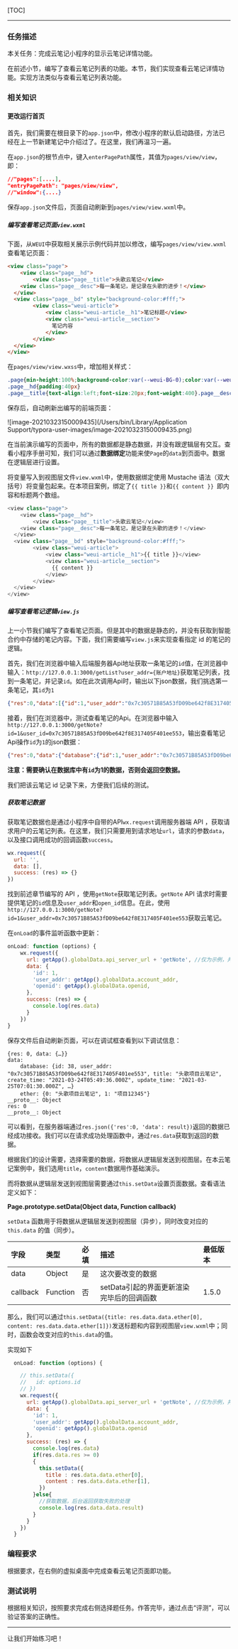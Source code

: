 [TOC]

---

### 任务描述

本关任务：完成云笔记小程序的显示云笔记详情功能。

在前述小节，编写了查看云笔记列表的功能。本节，我们实现查看云笔记详情功能。实现方法类似与查看云笔记列表功能。

### 相关知识

#### 更改运行首页

首先，我们需要在根目录下的`app.json`中，修改小程序的默认启动路径，方法已经在上一节新建笔记中介绍过了。在这里，我们再温习一遍。

在`app.json`的根节点中，键入`enterPagePath`属性，其值为`pages/view/view`，即：

```json
//"pages":[....],
"entryPagePath": "pages/view/view",
//"window":{....}
```

保存`app.json`文件后，页面自动刷新到`pages/view/view.wxml`中。

##### 编写查看笔记页面`view.wxml`

下面，从`WEUI`中获取相关展示示例代码并加以修改，编写`pages/view/view.wxml`查看笔记页面：

```html
<view class="page">
	<view class="page__hd">
		<view class="page__title">头歌云笔记</view>
    <view class="page__desc">每一条笔记，是记录在头歌的进步！</view>
  </view>
  <view class="page__bd" style="background-color:#fff;">
        <view class="weui-article">
            <view class="weui-article__h1">笔记标题</view>
            <view class="weui-article__section">
              笔记内容
            </view>
        </view>
  </view>
</view>
```

在`pages/view/view.wxss`中，增加相关样式：

```css
.page{min-height:100%;background-color:var(--weui-BG-0);color:var(--weui-FG-0);font-size:16px;font-family:-apple-system-font,Helvetica Neue,Helvetica,sans-serif}
.page__hd{padding:40px}
.page__title{text-align:left;font-size:20px;font-weight:400}.page__desc{margin-top:5px;color:var(--weui-FG-1);text-align:left;font-size:14px}
```

保存后，自动刷新出编写的前端页面：

![image-20210323150009435](/Users/bin/Library/Application Support/typora-user-images/image-20210323150009435.png)

在当前演示编写的页面中，所有的数据都是静态数据，并没有跟逻辑层有交互。查看小程序手册可知，我们可以通过**数据绑定**功能来使`Page`的`data`到页面中。数据在逻辑层进行设置。

将变量写入到视图层文件`view.wxml`中，使用数据绑定使用 Mustache 语法（双大括号）将变量包起来。在本项目案例，绑定了`{{ title }}`和`{{ content }} `即内容和标题两个数组。

```javascript
<view class="page">
	<view class="page__hd">
		<view class="page__title">头歌云笔记</view>
    <view class="page__desc">每一条笔记，是记录在头歌的进步！</view>
  </view>
  <view class="page__bd" style="background-color:#fff;">
        <view class="weui-article">
            <view class="weui-article__h1">{{ title }}</view>
            <view class="weui-article__section">
              {{ content }}
            </view>
        </view>
  </view>
</view>
```

##### 编写查看笔记逻辑`view.js`

上一小节我们编写了查看笔记页面。但是其中的数据是静态的，并没有获取到智能合约中存储的笔记内容。下面，我们需要编写`view.js`来实现查看指定 id 的笔记的逻辑。

首先，我们在浏览器中输入后端服务器Api地址获取一条笔记的`id`值，在浏览器中输入：`http://127.0.0.1:3000/getList?user_addr={账户地址}`获取笔记列表，找到一条笔记，并记录`id`。如在此次调用Api时，输出以下json数据，我们挑选第一条笔记，其`id`为`1`

```json
{"res":0,"data":[{"id":1,"user_addr":"0x7c30571B85A53fD09be642f8E317405F401ee553","title":"这是一条全新的笔记","create_time":"2021-03-24T05:49:36.000Z","update_time":"2021-03-25T07:01:30.000Z","last_code":"0xaab5d81db1a4c83ee08b774a03002cf2e984434b8c67ee727fbe9fcec512647b","create_code":"0xaab5d81db1a4c83ee08b774a03002cf2e984434b8c67ee727fbe9fcec512647b","note_status":1}]}
```

接着，我们在浏览器中，测试查看笔记的Api。在浏览器中输入`http://127.0.0.1:3000/getNote?id=1&user_id=0x7c30571B85A53fD09be642f8E317405F401ee553`，输出查看笔记Api操作`id`为`1`的json数据：

```json
{"res":0,"data":{"database":{"id":1,"user_addr":"0x7c30571B85A53fD09be642f8E317405F401ee553","title":"这是一条全新的笔记。","create_time":"2021-03-24T05:29:57.000Z","update_time":"2021-03-24T05:29:57.000Z","last_code":"0xaab5d81db1a4c83ee08b774a03002cf2e984434b8c67ee727fbe9fcec512647b","create_code":"0xaab5d81db1a4c83ee08b774a03002cf2e984434b8c67ee727fbe9fcec512647b","note_status":1},"ether":{"0":"这是一条全新的笔记","1":"头歌项目云笔记"}}}
```

**注意：需要确认在数据库中有`id`为1的数据，否则会返回空数据。**

我们把该云笔记 id 记录下来，方便我们后续的测试。

##### 获取笔记数据

获取笔记数据也是通过小程序中自带的API`wx.request`调用服务器端 API ，获取请求用户的云笔记列表。在这里，我们只需要用到请求地址`url`，请求的参数`data`，以及接口调用成功的回调函数`success`。

```javascript
wx.request({
  url: '',
  data: [],
  success: (res) => {}
})
```

找到前述章节编写的 API ，使用`getNote`获取笔记列表。`getNote` API 请求时需要提供笔记的`id`信息及`user_addr`和`open_id`信息。在此，使用`http://127.0.0.1:3000/getNote?id=1&user_addr=0x7c30571B85A53fD09be642f8E317405F401ee553`获取云笔记。

在`onLoad`的事件监听函数中更新：

```javascript
onLoad: function (options) {
	wx.request({
      url: getApp().globalData.api_server_url + 'getNote', //仅为示例，并非真实的接口地址
      data: {
        'id': 1,
        'user_addr': getApp().globalData.account_addr,
        'openid': getApp().globalData.openid,
      },
      success: (res) => {
        console.log(res.data)
      }
    })
}
```

保存文件后自动刷新页面，可以在调试框查看到以下调试信息：

```
{res: 0, data: {…}}
data:
    database: {id: 38, user_addr: "0x7c30571B85A53fD09be642f8E317405F401ee553", title: "头歌项目云笔记", create_time: "2021-03-24T05:49:36.000Z", update_time: "2021-03-25T07:01:30.000Z", …}
    ether: {0: "头歌项目云笔记", 1: "项目12345"}
__proto__: Object
res: 0
__proto__: Object
```

可以看到，在服务器端通过`res.json({'res':0, 'data': result})`返回的数据已经成功接收。我们可以在请求成功处理函数中，通过`res.data`获取到返回的数据。

根据我们的设计需要，选择需要的数据，将数据从逻辑层发送到视图层。在本云笔记案例中，我们选用`title`，`content`数据用作基础演示。

而将数据从逻辑层发送到视图层需要通过`this.setData`设置页面数据。查看语法定义如下：

**Page.prototype.setData(Object data, Function callback)**

`setData` 函数用于将数据从逻辑层发送到视图层（异步），同时改变对应的 `this.data` 的值（同步）。

| 字段     | 类型     | 必填 | 描述                                      | 最低版本 |
| :------- | :------- | :--- | :---------------------------------------- | :------- |
| data     | Object   | 是   | 这次要改变的数据                          |          |
| callback | Function | 否   | setData引起的界面更新渲染完毕后的回调函数 | 1.5.0    |

那么，我们可以通过`this.setData({title: res.data.data.ether[0], content: res.data.data.ether[1]})`发送标题和内容到视图层`view.wxml`中；同时，函数会改变对应的`this.data`的值。

实现如下

```javascript
  onLoad: function (options) {

    // this.setData({
    //   id: options.id
    // })
    wx.request({
      url: getApp().globalData.api_server_url + 'getNote', //仅为示例，并非真实的接口地址
      data: {
        'id': 1,
        'user_addr': getApp().globalData.account_addr,
        'openid': getApp().globalData.openid
      },
      success: (res) => {
        console.log(res.data)
        if(res.data.res >= 0)
        {
          this.setData({
            title : res.data.data.ether[0],
            content : res.data.data.ether[1],
          })
        }else{
          //获取数据，后台返回获取失败的处理
          console.log(res.data.data.result)
        }
      }
    })
  }
```

### 编程要求

根据要求，在右侧的虚拟桌面中完成查看云笔记页面即功能。

### 测试说明

根据相关知识，按照要求完成右侧选择题任务。作答完毕，通过点击“评测”，可以验证答案的正确性。

---

让我们开始练习吧！